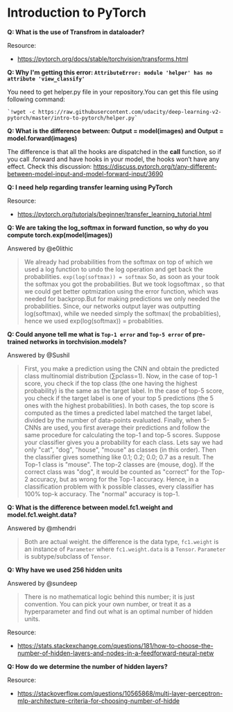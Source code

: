 # Introduction to PyTorch

**Q: What is the use of Transfrom in dataloader?**

  Resource:
-  https://pytorch.org/docs/stable/torchvision/transforms.html

**Q: Why I'm getting this error: `AttributeError: module 'helper' has no attribute 'view_classify'`**

  You need to get helper.py file in your repository.You can get this file using following command:

    `!wget -c https://raw.githubusercontent.com/udacity/deep-learning-v2-pytorch/master/intro-to-pytorch/helper.py`


**Q: What is the difference between: Output = model(images) and Output = model.forward(images)**

  The difference is that all the hooks are dispatched in the __call__ function, so if you call .forward and have hooks in your model, the hooks won’t have any effect. Check this discussion: https://discuss.pytorch.org/t/any-different-between-model-input-and-model-forward-input/3690

**Q: I need help regarding transfer learning using PyTorch**

  Resource:
-  https://pytorch.org/tutorials/beginner/transfer_learning_tutorial.html

**Q: We are taking the log_softmax in forward function, so why do you compute torch.exp(model(images))**

  Answered by @e0lithic
  >We already had probabilities from the softmax on top of which we used a log function to undo the log operation and get back the probabilities.
`exp(log(softmax)) = softmax` So, as soon as your took the softmax you got the probabilities. But we took logsoftmax , so that we could get better optmization using the error function, which was needed for backprop.But for making predictions we only needed the probabilities. Since, our networks output layer was outputting log(softmax), while we needed simply the softmax( the probablities), hence we used exp(log(softmax)) = probablities.

**Q: Could anyone tell me what is `Top-1 error` and `Top-5 error` of pre-trained networks in torchvision.models?**

Answered by @Sushil

>First, you make a prediction using the CNN and obtain the predicted class multinomial distribution (∑pclass=1).
Now, in the case of top-1 score, you check if the top class (the one having the highest probability) is the same as the target label.
In the case of top-5 score, you check if the target label is one of your top 5 predictions (the 5 ones with the highest probabilities).
In both cases, the top score is computed as the times a predicted label matched the target label, divided by the number of data-points evaluated.
Finally, when 5-CNNs are used, you first average their predictions and follow the same procedure for calculating the top-1 and top-5 scores.
Suppose your classifier gives you a probability for each class. Lets say we had only "cat", "dog", "house", "mouse" as classes (in this order). Then the classifier gives something like
0.1; 0.2; 0.0; 0.7 as a result. The Top-1 class is "mouse". The top-2 classes are {mouse, dog}. If the correct class was "dog", it would be counted as "correct" for the Top-2 accuracy, but as wrong for the Top-1 accuracy.
Hence, in a classification problem with k possible classes, every classifier has 100% top-k accuracy. The "normal" accuracy is top-1.


**Q: What is the difference between model.fc1.weight and model.fc1.weight.data?**

Answered by @mhendri

>Both are actual weight. the difference is the data type, `fc1.weight` is an instance of `Parameter` where `fc1.weight.data` is a `Tensor`. `Parameter` is subtype/subclass of `Tensor`.

**Q: Why have we used 256 hidden units**

Answered by @sundeep

>There is no mathematical logic behind this number; it is just convention. You can pick your own number, or treat it as a hyperparameter and find out what is an optimal number of hidden units.

Resource:
-  https://stats.stackexchange.com/questions/181/how-to-choose-the-number-of-hidden-layers-and-nodes-in-a-feedforward-neural-netw

**Q: How do we determine the number of hidden layers?**

Resource:
-  https://stackoverflow.com/questions/10565868/multi-layer-perceptron-mlp-architecture-criteria-for-choosing-number-of-hidde


